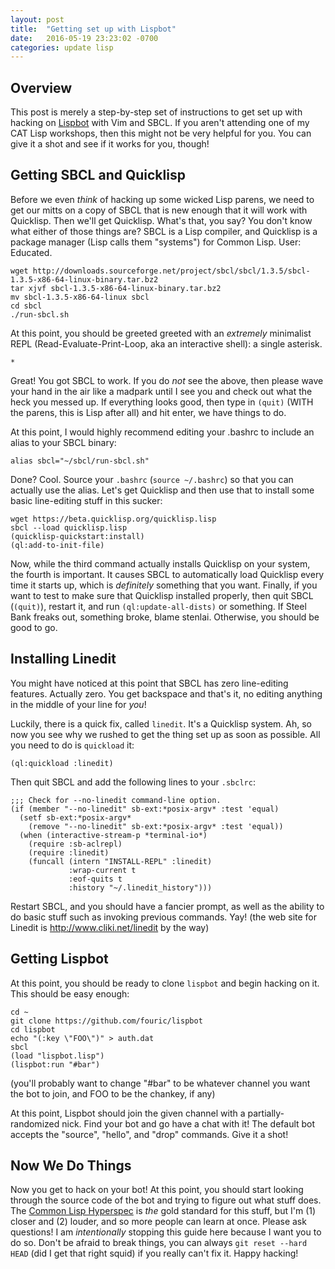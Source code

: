 ```yaml
---
layout: post
title:  "Getting set up with Lispbot"
date:   2016-05-19 23:23:02 -0700
categories: update lisp
---
```


Overview
--------

This post is merely a step-by-step set of instructions to get set up with hacking on [Lispbot](https://github.com/fouric/lispbot) with Vim and SBCL. If you aren't attending one of my CAT Lisp workshops, then this might not be very helpful for you. You can give it a shot and see if it works for you, though!

Getting SBCL and Quicklisp
--------------------------

Before we even *think* of hacking up some wicked Lisp parens, we need to get our mitts on a copy of SBCL that is new enough that it will work with Quicklisp. Then we'll get Quicklisp. What's that, you say? You don't know what either of those things are? SBCL is a Lisp compiler, and Quicklisp is a package manager (Lisp calls them "systems") for Common Lisp. User: Educated.

    wget http://downloads.sourceforge.net/project/sbcl/sbcl/1.3.5/sbcl-1.3.5-x86-64-linux-binary.tar.bz2
    tar xjvf sbcl-1.3.5-x86-64-linux-binary.tar.bz2
    mv sbcl-1.3.5-x86-64-linux sbcl
    cd sbcl
    ./run-sbcl.sh

At this point, you should be greeted greeted with an *extremely* minimalist REPL (Read-Evaluate-Print-Loop, aka an interactive shell): a single asterisk.

    *

Great! You got SBCL to work. If you do *not* see the above, then please wave your hand in the air like a madpark until I see you and check out what the heck you messed up. If everything looks good, then type in `(quit)` (WITH the parens, this is Lisp after all) and hit enter, we have things to do.

At this point, I would highly recommend editing your .bashrc to include an alias to your SBCL binary:

    alias sbcl="~/sbcl/run-sbcl.sh"

Done? Cool. Source your `.bashrc` (`source ~/.bashrc`) so that you can actually use the alias. Let's get Quicklisp and then use that to install some basic line-editing stuff in this sucker:

    wget https://beta.quicklisp.org/quicklisp.lisp
    sbcl --load quicklisp.lisp
    (quicklisp-quickstart:install)
    (ql:add-to-init-file)

Now, while the third command actually installs Quicklisp on your system, the fourth is important. It causes SBCL to automatically load Quicklisp every time it starts up, which is *definitely* something that you want. Finally, if you want to test to make sure that Quicklisp installed properly, then quit SBCL (`(quit)`), restart it, and run `(ql:update-all-dists)` or something. If Steel Bank freaks out, something broke, blame stenlai. Otherwise, you should be good to go.

Installing Linedit
------------------

You might have noticed at this point that SBCL has zero line-editing features. Actually zero. You get backspace and that's it, no editing anything in the middle of your line for *you*!

Luckily, there is a quick fix, called `linedit`. It's a Quicklisp system. Ah, so now you see why we rushed to get the thing set up as soon as possible. All you need to do is `quickload` it:

    (ql:quickload :linedit)

Then quit SBCL and add the following lines to your `.sbclrc`:

    ;;; Check for --no-linedit command-line option.
    (if (member "--no-linedit" sb-ext:*posix-argv* :test 'equal)
      (setf sb-ext:*posix-argv* 
        (remove "--no-linedit" sb-ext:*posix-argv* :test 'equal))
      (when (interactive-stream-p *terminal-io*)
        (require :sb-aclrepl)
        (require :linedit)
        (funcall (intern "INSTALL-REPL" :linedit)
                 :wrap-current t
                 :eof-quits t
                 :history "~/.linedit_history")))

Restart SBCL, and you should have a fancier prompt, as well as the ability to do basic stuff such as invoking previous commands. Yay! (the web site for Linedit is http://www.cliki.net/linedit by the way)

Getting Lispbot
---------------

At this point, you should be ready to clone `lispbot` and begin hacking on it. This should be easy enough:

    cd ~
    git clone https://github.com/fouric/lispbot
    cd lispbot
    echo "(:key \"FOO\")" > auth.dat
    sbcl
    (load "lispbot.lisp")
    (lispbot:run "#bar")

(you'll probably want to change "#bar" to be whatever channel you want the bot to join, and FOO to be the chankey, if any)

At this point, Lispbot should join the given channel with a partially-randomized nick. Find your bot and go have a chat with it! The default bot accepts the "source", "hello", and "drop" commands. Give it a shot!

Now We Do Things
----------------

Now you get to hack on your bot! At this point, you should start looking through the source code of the bot and trying to figure out what stuff does. The [Common Lisp Hyperspec](http://www.lispworks.com/documentation/HyperSpec/Front/X_Master.htm) is *the* gold standard for this stuff, but I'm (1) closer and (2) louder, and so more people can learn at once. Please ask questions! I am *intentionally* stopping this guide here because I want you to do so. Don't be afraid to break things, you can always `git reset --hard HEAD` (did I get that right squid) if you really can't fix it. Happy hacking!
